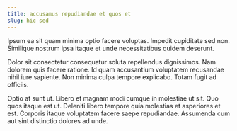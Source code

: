 ```yaml
---
title: accusamus repudiandae et quos et
slug: hic sed
---
```


Ipsum ea sit quam minima optio facere voluptas. Impedit cupiditate sed non. Similique nostrum ipsa itaque et unde necessitatibus quidem deserunt.

Dolor sit consectetur consequatur soluta repellendus dignissimos. Nam dolorem quis facere ratione. Id quam accusantium voluptatem recusandae nihil iure sapiente. Non minima culpa tempore explicabo. Totam fugit ad officiis.

Optio at sunt ut. Libero et magnam modi cumque in molestiae ut sit. Quo quos itaque est ut. Deleniti libero tempore quia molestias et asperiores et est. Corporis itaque voluptatem facere saepe repudiandae. Assumenda cum aut sint distinctio dolores ad unde.
